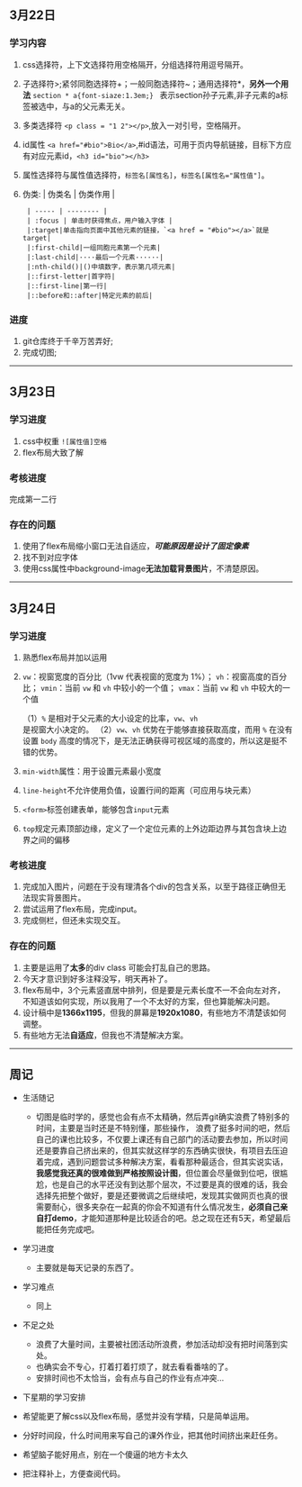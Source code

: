 ## 3月22日
### 学习内容
1. css选择符，上下文选择符用空格隔开，分组选择符用逗号隔开。
2. 子选择符>;紧邻同胞选择符+；一般同胞选择符~；通用选择符*，**另外一个用法**  `section * a{font-siaze:1.3em;} `
表示section孙子元素,非子元素的a标签被选中，与a的父元素无关。
3. 多类选择符 `<p class = "1 2"></p>`,放入一对引号，空格隔开。
4. id属性 `<a href="#bio">Bio</a>`,#id语法，可用于页内导航链接，目标下方应有对应元素id，`<h3 id="bio"></h3>`  
5. 属性选择符与属性值选择符，`标签名[属性名]`，`标签名[属性名="属性值"]`。
6. 伪类:
        | 伪类名 | 伪类作用 |

        | ----- | -------- |
        | :focus | 单击时获得焦点，用户输入字体 |
        |:target|单击指向页面中其他元素的链接，`<a href = "#bio"></a>`就是target|
        |:first-child|一组同胞元素第一个元素|
        |:last-child|····最后一个元素······|
        |:nth-child()|()中填数字，表示第几项元素|
        |::first-letter|首字符|
        |::first-line|第一行|
        |::before和::after|特定元素的前后|
### 进度
1. git仓库终于千辛万苦弄好;
2. 完成切图;
-----------------------------------------------
## 3月23日
### 学习进度
1. css中权重 `![属性值]空格`
2. flex布局大致了解
### 考核进度
完成第一二行
### 存在的问题
1. 使用了flex布局缩小窗口无法自适应，***可能原因是设计了固定像素***
2. 找不到对应字体
3. 使用css属性中background-image**无法加载背景图片**，不清楚原因。
----------------------------------------------------------------
## 3月24日
### 学习进度
1. 熟悉flex布局并加以运用
2. `vw`：视窗宽度的百分比（1vw 代表视窗的宽度为 1%）；
   `vh`：视窗高度的百分比；
   `vmin`：当前 `vw` 和 `vh` 中较小的一个值；
   `vmax`：当前 `vw` 和 `vh` 中较大的一个值

   （1）`%` 是相对于父元素的大小设定的比率，`vw`、`vh` 是视窗大小决定的。
   （2）`vw`、`vh` 优势在于能够直接获取高度，而用 `%` 在没有设置 `body` 高度的情况下，是无法正确获得可视区域的高度的，所以这是挺不错的优势。
3. `min-width`属性：用于设置元素最小宽度
4. `line-height`不允许使用负值，设置行间的距离（可应用与块元素）
5. `<form>`标签创建表单，能够包含`input`元素
6. `top`规定元素顶部边缘，定义了一个定位元素的上外边距边界与其包含块上边界之间的偏移

### 考核进度
1. 完成加入图片，问题在于没有理清各个div的包含关系，以至于路径正确但无法现实背景图片。
2. 尝试运用了flex布局，完成input。
3. 完成侧栏，但还未实现交互。
### 存在的问题
1. 主要是运用了**太多**的div class 可能会打乱自己的思路。
2. 今天才意识到好多注释没写，明天再补了。
3. flex布局中，3个元素竖直居中排列，但是要是元素长度不一不会向左对齐，不知道该如何实现，所以我用了一个不太好的方案，但也算能解决问题。
4. 设计稿中是**1366x1195**，但我的屏幕是**1920x1080**，有些地方不清楚该如何调整。
5. 有些地方无法**自适应**，但我也不清楚解决方案。

-------------------------------------------------------------
## 周记
* 生活随记

  * 切图是临时学的，感觉也会有点不太精确，然后弄git确实浪费了特别多的时间，主要是当时还是不特别懂，那些操作，
  浪费了挺多时间的吧，然后自己的课也比较多，不仅要上课还有自己部门的活动要去参加，所以时间还是要靠自己挤出来的，但其实就这样学的东西确实很快，有项目去压迫着完成，遇到问题尝试多种解决方案，看看那种最适合，但其实说实话，**我感觉我还真的很难做到严格按照设计图**，但位置会尽量做到位吧，很尴尬，也是自己的水平还没有到达那个层次，不过要是真的很难的话，我会选择先把整个做好，要是还要微调之后继续吧，发现其实做网页也真的很需要耐心，很多夹杂在一起真的你会不知道有什么情况发生，**必须自己亲自打demo**，才能知道那种是比较适合的吧。总之现在还有5天，希望最后能把任务完成吧。

* 学习进度
  
  * 主要就是每天记录的东西了。

* 学习难点

  * 同上

* 不足之处

  * 浪费了大量时间，主要被社团活动所浪费，参加活动却没有把时间落到实处。
  * 也确实会不专心，打着打着打烦了，就去看看番啥的了。
  * 安排时间也不太恰当，会有点与自己的作业有点冲突...

* 下星期的学习安排

 * 希望能更了解css以及flex布局，感觉并没有学精，只是简单运用。
 * 分好时间段，什么时间用来写自己的课外作业，把其他时间挤出来赶任务。
 * 希望脑子能好用点，别在一个傻逼的地方卡太久
 * 把注释补上，方便查阅代码。